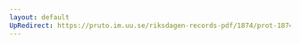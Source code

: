 ```yaml
---
layout: default
UpRedirect: https://pruto.im.uu.se/riksdagen-records-pdf/1874/prot-1874--fk--519/prot-1874--fk--519_006.pdf
---
```

